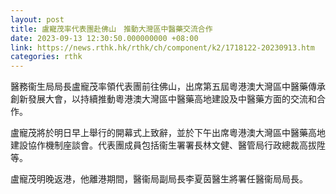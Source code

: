 ```yaml
---
layout: post
title: 盧寵茂率代表團赴佛山　推動大灣區中醫藥交流合作
date: 2023-09-13 12:30:50.000000000 +08:00
link: https://news.rthk.hk/rthk/ch/component/k2/1718122-20230913.htm
categories: rthk
---
```


醫務衞生局局長盧寵茂率領代表團前往佛山，出席第五屆粵港澳大灣區中醫藥傳承創新發展大會，以持續推動粵港澳大灣區中醫藥高地建設及中醫藥方面的交流和合作。
 
盧寵茂將於明日早上舉行的開幕式上致辭，並於下午出席粵港澳大灣區中醫藥高地建設協作機制座談會。代表團成員包括衞生署署長林文健、醫管局行政總裁高拔陞等。
 
盧寵茂明晚返港，他離港期間，醫衞局副局長李夏茵醫生將署任醫衞局局長。
